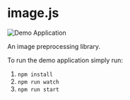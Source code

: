 # image.js

![Demo Application](https://mygit.th-deg.de/hz29287/image.js/-/raw/master/public/demo.jpg "Demo Application")

An image preprocessing library.

To run the demo application simply run:

1. `npm install`
2. `npm run watch`
3. `npm run start`